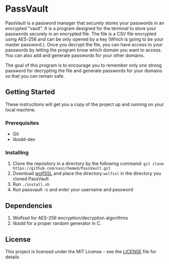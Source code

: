 # PassVault
PassVault is a password manager that securely stores your passwords in an encrypted "vault". It is a program designed for the terminal to store your passwords securely in an encrypted file.
The file is a CSV file encrypted using AES-256 and can be only opened by a key (Which is going to be your master password.). Once you decrypt the file, you can have
access to your passwords by letting the program know which domain you want to access. You can also add and generate passwords for your other domains.

The goal of this program is to encourage you to remember only one strong password for decrypting
the file and generate passwords for your domains so that you can remain safe.

## Getting Started
These instructions will get you a copy of the project up and running on your local machine.

### Prerequisites

* Git
* libsdd-dev

### Installing 

1. Clone the repository in a directory by the following command: `git clone https://github.com/nasirhemed/PassVault.git`
2. Download [wolfSSL](https://www.wolfssl.com/download/) and place the directory `wolfssl` in the directory you cloned PassVault
3. Run `./install.sh`
4. Run passvault -c and enter your username and password

## Dependencies

1. Wolfssd for AES-256 encryption/decryption algorithms
2. libsdd for a proper random generator in C.

## License

This project is licensed under the MIT License - see the [LICENSE](LICENSE) file for details
